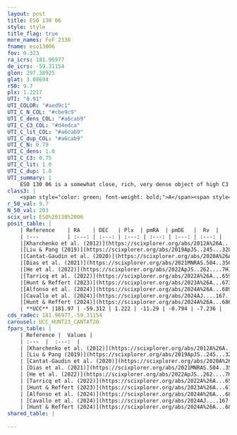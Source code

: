 ```yaml
---
layout: post
title: ESO 130 06
style: style
title_flag: true
more_names: FoF 2330
fname: eso13006
fov: 0.323
ra_icrs: 181.96977
de_icrs: -59.31154
glon: 297.38925
glat: 3.08694
r50: 9.7
plx: 1.2217
UTI: "0.91"
UTI_COLOR: "#aed9c1"
UTI_C_N_COL: "#cbe9c9"
UTI_C_dens_COL: "#a6cab9"
UTI_C_C3_COL: "#d4edca"
UTI_C_lit_COL: "#a6cab9"
UTI_C_dup_COL: "#a6cab9"
UTI_C_N: 0.79
UTI_C_dens: 1.0
UTI_C_C3: 0.75
UTI_C_lit: 1.0
UTI_C_dup: 1.0
UTI_summary: |
    ESO 130 06 is a somewhat close, rich, very dense object of high C3 quality. It is very well-studied in the literature.
class3: |
    <span style="color: green; font-weight: bold;">A</span><span style="color: #FFC300; font-weight: bold;">B</span>
r_50_val: 9.7
N_50_val: 203
scix_url: ESO%20130%2006
posit_table: |
    | Reference    | RA    | DEC   | Plx  | pmRA  | pmDE   |  Rv  |
    | :---         | :---: | :---: | :---: | :---: | :---: | :---: |
    |[Kharchenko et al. (2012)](https://scixplorer.org/abs/2012A%26A...543A.156K) | 181.965 | -59.3 | -- | -10.55 | 0.41 | -- |
    |[Liu & Pang (2019)](https://scixplorer.org/abs/2019ApJS..245...32L) | 181.99 | -59.323 | 1.228 | -11.255 | -0.84 | -- |
    |[Cantat-Gaudin et al. (2020)](https://scixplorer.org/abs/2020A%26A...640A...1C) | 181.97 | -59.31 | 1.229 | -11.266 | -0.866 | -- |
    |[Dias et al. (2021)](https://scixplorer.org/abs/2021MNRAS.504..356D) | 181.975 | -59.308 | 1.23 | -11.266 | -0.862 | -- |
    |[He et al. (2022)](https://scixplorer.org/abs/2022ApJS..262....7H) | 181.955 | -59.317 | 1.23 | -11.277 | -0.804 | -- |
    |[Tarricq et al. (2022)](https://scixplorer.org/abs/2022A%26A...659A..59T) | 181.979 | -59.297 | 1.227 | -11.31 | -0.803 | -- |
    |[Hunt & Reffert (2023)](https://scixplorer.org/abs/2023A%26A...673A.114H) | 181.975 | -59.31 | 1.22 | -11.242 | -0.775 | -9.03 |
    |[Alfonso et al. (2024)](https://scixplorer.org/abs/2024A%26A...689A..18A) | 181.962 | -59.312 | 1.194 | -11.293 | -0.801 | -- |
    |[Cavallo et al. (2024)](https://scixplorer.org/abs/2024AJ....167...12C) | 181.936 | -59.303 | 1.233 | -- | -- | -- |
    |[Hunt & Reffert (2024)](https://scixplorer.org/abs/2024A%26A...686A..42H) | 181.975 | -59.31 | 1.22 | -11.242 | -0.775 | -9.03 |
    | **UCC** |181.97 | -59.312 | 1.222 | -11.29 | -0.794 | -7.236 | 
cds_radec: 181.96977,-59.31154
carousel: UCC_HUNT23_CANTAT20
fpars_table: |
    | Reference |  Values |
    | :---  |  :---:  |
    | [Kharchenko et al. (2012)](https://scixplorer.org/abs/2012A%26A...543A.156K) | `e_bv=0.333, distance=1198, log_age=7.3, metallicity=-0.706` |
    | [Liu & Pang (2019)](https://scixplorer.org/abs/2019ApJS..245...32L) | `Age=0.033, Z=0.25` |
    | [Cantat-Gaudin et al. (2020)](https://scixplorer.org/abs/2020A%26A...640A...1C) | `AVNN=0.27, DMNN=9.54, AgeNN=8.15` |
    | [Dias et al. (2021)](https://scixplorer.org/abs/2021MNRAS.504..356D) | `Av=0.513, Dist=804, logage=8.201, [Fe/H]=0.057` |
    | [He et al. (2022)](https://scixplorer.org/abs/2022ApJS..262....7H) | `A0=0.65, logAge=8.05` |
    | [Tarricq et al. (2022)](https://scixplorer.org/abs/2022A%26A...659A..59T) | `Dist=793, logAgeNN=8.18` |
    | [Hunt & Reffert (2023)](https://scixplorer.org/abs/2023A%26A...673A.114H) | `AV50=0.241, diffAV50=1.032, MOD50=9.433, logAge50=8.13` |
    | [Alfonso et al. (2024)](https://scixplorer.org/abs/2024A%26A...689A..18A) | `AV=0.27020, MOD=9.53973, logAge=8.31670, Z=0.05720` |
    | [Cavallo et al. (2024)](https://scixplorer.org/abs/2024AJ....167...12C) | `AV50=0.22, dMod50=9.42, logAge50=8.56, [Fe/H]50=0.35` |
    | [Hunt & Reffert (2024)](https://scixplorer.org/abs/2024A%26A...686A..42H) | `MassJ=246.338` |
shared_table: |
    
---
```

